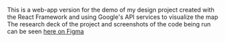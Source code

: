 This is a web-app version for the demo of my design project created with the React Framework and using Google's API services to visualize the map
The research deck of the project and screenshots of the code being run can be seen [here on Figma](https://www.figma.com/file/pqOzERi68Xw0x4GJbqMK4x/Research-Deck?type=design&node-id=0%3A1&mode=design&t=vfkjcptVZr7nUAPE-1)
